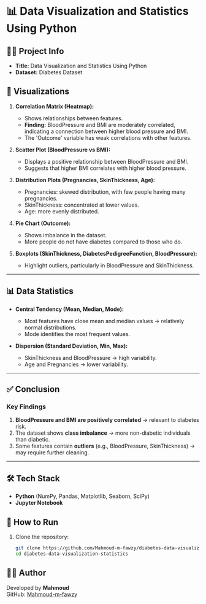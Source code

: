 # 📊 Data Visualization and Statistics Using Python

## 🧑‍🏫 Project Info
- **Title:** Data Visualization and Statistics Using Python  
- **Dataset:** Diabetes Dataset  

## 📌 Visualizations
1. **Correlation Matrix (Heatmap):**  
   - Shows relationships between features.  
   - **Finding:** BloodPressure and BMI are moderately correlated, indicating a connection between higher blood pressure and BMI.  
   - The 'Outcome' variable has weak correlations with other features.  

2. **Scatter Plot (BloodPressure vs BMI):**  
   - Displays a positive relationship between BloodPressure and BMI.  
   - Suggests that higher BMI correlates with higher blood pressure.  

3. **Distribution Plots (Pregnancies, SkinThickness, Age):**  
   - Pregnancies: skewed distribution, with few people having many pregnancies.  
   - SkinThickness: concentrated at lower values.  
   - Age: more evenly distributed.  

4. **Pie Chart (Outcome):**  
   - Shows imbalance in the dataset.  
   - More people do not have diabetes compared to those who do.  

5. **Boxplots (SkinThickness, DiabetesPedigreeFunction, BloodPressure):**  
   - Highlight outliers, particularly in BloodPressure and SkinThickness.  

---

## 📊 Data Statistics
- **Central Tendency (Mean, Median, Mode):**  
  - Most features have close mean and median values → relatively normal distributions.  
  - Mode identifies the most frequent values.  

- **Dispersion (Standard Deviation, Min, Max):**  
  - SkinThickness and BloodPressure → high variability.  
  - Age and Pregnancies → lower variability.  

---

## ✅ Conclusion
### Key Findings
1. **BloodPressure and BMI are positively correlated** → relevant to diabetes risk.  
2. The dataset shows **class imbalance** → more non-diabetic individuals than diabetic.  
3. Some features contain **outliers** (e.g., BloodPressure, SkinThickness) → may require further cleaning.  

---

## 🛠️ Tech Stack
- **Python** (NumPy, Pandas, Matplotlib, Seaborn, SciPy)  
- **Jupyter Notebook**  

## 🚀 How to Run
1. Clone the repository:
   ```bash
   git clone https://github.com/Mahmoud-m-fawzy/diabetes-data-visualization-statistics.git
   cd diabetes-data-visualization-statistics

## 👨‍💻 Author
Developed by **Mahmoud**  
GitHub: [Mahmoud-m-fawzy](https://github.com/Mahmoud-m-fawzy)


